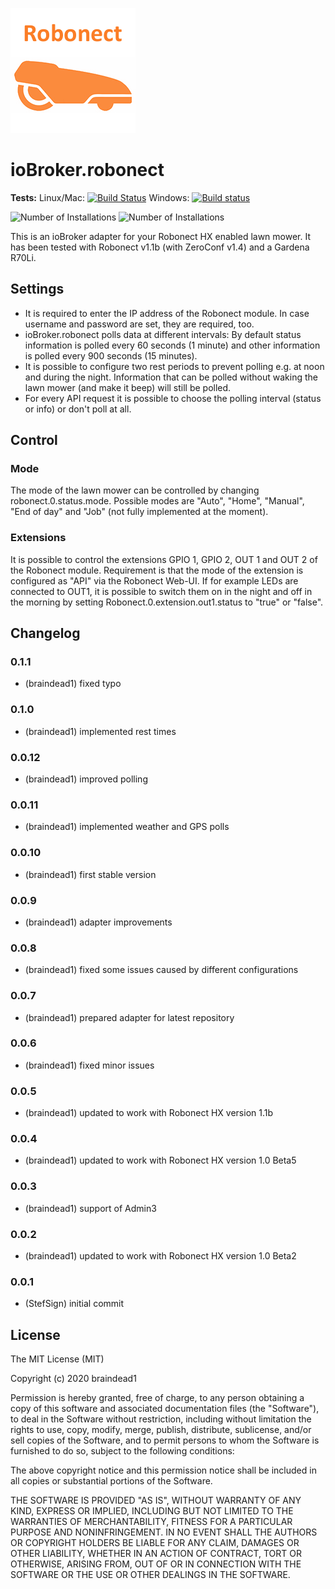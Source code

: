 ![Logo](admin/robonect.png)
# ioBroker.robonect

**Tests:** Linux/Mac: [![Build Status](https://travis-ci.org/braindead1/ioBroker.robonect.svg?branch=master)](https://travis-ci.org/braindead1/ioBroker.robonect)
Windows: [![Build status](https://ci.appveyor.com/api/projects/status/yl79oamamifjvqrq?svg=true)](https://ci.appveyor.com/project/braindead1/iobroker-robonect)

![Number of Installations](http://iobroker.live/badges/robonect-installed.svg) ![Number of Installations](http://iobroker.live/badges/robonect-stable.svg) 

This is an ioBroker adapter for your Robonect HX enabled lawn mower. It has been tested with Robonect v1.1b (with ZeroConf v1.4) and a Gardena R70Li.

## Settings
* It is required to enter the IP address of the Robonect module. In case username and password are set, they are required, too.
* ioBroker.robonect polls data at different intervals: By default status information is polled every 60 seconds (1 minute) and other information is polled every 900 seconds (15 minutes).
* It is possible to configure two rest periods to prevent polling e.g. at noon and during the night. Information that can be polled without waking the lawn mower (and make it beep) will still be polled.
* For every API request it is possible to choose the polling interval (status or info) or don't poll at all.

## Control
### Mode
The mode of the lawn mower can be controlled by changing robonect.0.status.mode. Possible modes are "Auto", "Home", "Manual", "End of day" and "Job" (not fully implemented at the moment).

### Extensions
It is possible to control the extensions GPIO 1, GPIO 2, OUT 1 and OUT 2 of the Robonect module. Requirement is that the mode of the extension is configured as "API" via the Robonect Web-UI. If for example LEDs are connected to OUT1, it is possible to switch them on in the night and off in the morning by setting Robonect.0.extension.out1.status to "true" or "false".

## Changelog
### 0.1.1
* (braindead1) fixed typo

### 0.1.0
* (braindead1) implemented rest times

### 0.0.12
* (braindead1) improved polling

### 0.0.11
* (braindead1) implemented weather and GPS polls

### 0.0.10
* (braindead1) first stable version

### 0.0.9
* (braindead1) adapter improvements

### 0.0.8
* (braindead1) fixed some issues caused by different configurations

### 0.0.7
* (braindead1) prepared adapter for latest repository

### 0.0.6
* (braindead1) fixed minor issues

### 0.0.5
* (braindead1) updated to work with Robonect HX version 1.1b

### 0.0.4
* (braindead1) updated to work with Robonect HX version 1.0 Beta5

### 0.0.3
* (braindead1) support of Admin3

### 0.0.2
* (braindead1) updated to work with Robonect HX version 1.0 Beta2

### 0.0.1
* (StefSign) initial commit

## License
The MIT License (MIT)

Copyright (c) 2020 braindead1

Permission is hereby granted, free of charge, to any person obtaining a copy
of this software and associated documentation files (the "Software"), to deal
in the Software without restriction, including without limitation the rights
to use, copy, modify, merge, publish, distribute, sublicense, and/or sell
copies of the Software, and to permit persons to whom the Software is
furnished to do so, subject to the following conditions:

The above copyright notice and this permission notice shall be included in
all copies or substantial portions of the Software.

THE SOFTWARE IS PROVIDED "AS IS", WITHOUT WARRANTY OF ANY KIND, EXPRESS OR
IMPLIED, INCLUDING BUT NOT LIMITED TO THE WARRANTIES OF MERCHANTABILITY,
FITNESS FOR A PARTICULAR PURPOSE AND NONINFRINGEMENT. IN NO EVENT SHALL THE
AUTHORS OR COPYRIGHT HOLDERS BE LIABLE FOR ANY CLAIM, DAMAGES OR OTHER
LIABILITY, WHETHER IN AN ACTION OF CONTRACT, TORT OR OTHERWISE, ARISING FROM,
OUT OF OR IN CONNECTION WITH THE SOFTWARE OR THE USE OR OTHER DEALINGS IN
THE SOFTWARE.
